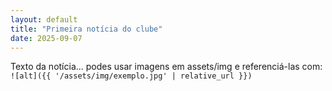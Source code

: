 ```yaml
---
layout: default
title: "Primeira notícia do clube"
date: 2025-09-07
---
```

Texto da notícia... podes usar imagens em assets/img e referenciá-las com:
`![alt]({{ '/assets/img/exemplo.jpg' | relative_url }})`
